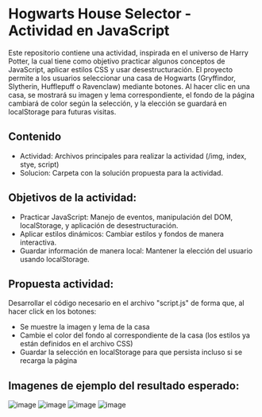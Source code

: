 # Hogwarts House Selector - Actividad en JavaScript

Este repositorio contiene una actividad, inspirada en el universo de Harry Potter, la cual tiene como objetivo practicar algunos conceptos de JavaScript, aplicar estilos CSS y usar desestructuración.
El proyecto permite a los usuarios seleccionar una casa de Hogwarts (Gryffindor, Slytherin, Hufflepuff o Ravenclaw) mediante botones. 
Al hacer clic en una casa, se mostrará su imagen y lema correspondiente, el fondo de la página cambiará de color según la selección, y la elección se guardará en localStorage para futuras visitas.

## Contenido
- Actividad: Archivos principales para realizar la actividad (/img, index, stye, script)
- Solucion: Carpeta con la solución propuesta para la actividad.

## Objetivos de la actividad:
- Practicar JavaScript: Manejo de eventos, manipulación del DOM, localStorage, y aplicación de desestructuración.
- Aplicar estilos dinámicos: Cambiar estilos y fondos de manera interactiva. 
- Guardar información de manera local: Mantener la elección del usuario usando localStorage.

## Propuesta actividad:
Desarrollar el código necesario en el archivo "script.js" de forma que, al hacer click en los botones:
- Se muestre la imagen y lema de la casa
- Cambie el color del fondo al correspondiente de la casa (los estilos ya están definidos en el archivo CSS)
- Guardar la selección en localStorage para que persista incluso si se recarga la página

## Imagenes de ejemplo del resultado esperado:
![image](https://github.com/user-attachments/assets/d08f4e41-0a7f-485e-8ef8-6327c413d849)
![image](https://github.com/user-attachments/assets/12314656-eb5a-41cc-a2fe-6e6485240f99)
![image](https://github.com/user-attachments/assets/c7d3b361-fd0d-47af-bc82-a32db91b859b)
![image](https://github.com/user-attachments/assets/3eb57592-3034-4e4e-b1b0-b46c85dfe870)




